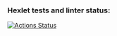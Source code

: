 ### Hexlet tests and linter status:
[![Actions Status](https://github.com/ilyabro2000/layout-designer-project-lvl2/workflows/hexlet-check/badge.svg)](https://github.com/ilyabro2000/layout-designer-project-lvl2/actions)